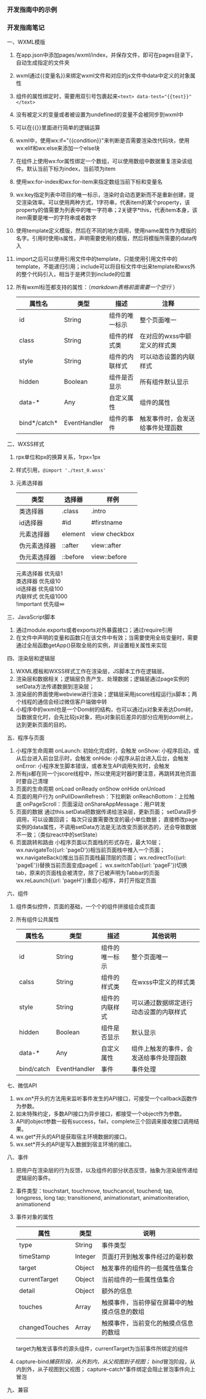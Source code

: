 ### 开发指南中的示例

### 开发指南笔记
一、WXML模版
1. 在app.json中添加pages/wxml/index，并保存文件，即可在pages目录下，自动生成指定的文件夹
2. wxml通过{{变量名}}来绑定wxml文件和对应的js文件中data中定义的对象属性
3. 组件的属性绑定时，需要用双引号包裹起来`<text> data-test="{{test}}"</text>`
4. 没有被定义的变量或者被设置为undefined的变量不会被同步到wxml中
5. 可以在{{}}里面进行简单的逻辑运算
6. wxml中，使用wx:if="{{condition}}"来判断是否需要渲染改代码块，使用wx:elif和wx:else来添加一个else块
7. 在组件上使用wx:for属性绑定一个数组，可以使用数组中数据重复渲染该组件。默认当前下标为index，当前项为item
8. 使用wx:for-index和wx:for-item来指定数组当前下标和变量名
9. wx:key指定列表中项目的唯一标示，渲染时会动态更新而不是重新创建，提交渲染效率。可以使用两种方式，1字符串，代表item的某个property，该property的值需要为列表中的唯一字符串；2关键字*this，代表item本身，该item需要是唯一的字符串或者数字
10. 使用template定义模版，然后在不同的地方调用，使用name属性作为模版的名字。引用时使用is属性，声明需要使用的模版，然后将模版所需要的data传入
11. import之后可以使用引用文件中的template，只能使用引用文件中的template，不能递归引用；include可以将目标文件中出来template和wxs外的整个代码引入，相当于是拷贝到include的位置
12. 所有wxml标签都支持的属性：（*markdown表格前面需要一个空行* ）

    |属性名|类型|描述|注释|
    |----|----|----|----|
    |id|String|组件的唯一标示|整个页面唯一|
    |class|String|组件的样式类|在对应的wxss中额定义的样式类|
    |style|String|组件的内联样式|可以动态设置的内联样式|
    |hidden|Boolean|组件是否显示|所有组件默认显示|
    |data-*|Any|自定义属性|组件的属性|
    |bind*/catch*|EventHandler|组件的事件|触发事件时，会发送给事件处理函数|  
    
二、WXSS样式
1. rpx单位和px的换算关系，1rpx=1px
2. 样式引用，`@import './test_0.wxss'`
3. 元素选择器

    |类型|选择器|样例|
    |----|----|----|
    |类选择器|.class|.intro|
    |id选择器|#id|#firstname|
    |元素选择器|element|view checkbox|
    |伪元素选择器|::after|view::after|
    |伪元素选择器|::before|view::before|

    元素选择器 优先级1   
    类选择器 优先级10   
    id选择器 优先级100   
    内联样式 优先级1000   
    !important 优先级∞   

三、JavaScript脚本
1. 通过module.exports或者exports对外暴露接口；通过require引用
2. 在文件中声明的变量和函数只在该文件中有效；当需要使用全局变量时，需要通过全局函数getApp()获取全局的实例，并设置相关属性来实现

四、渲染层和逻辑层
1. WXML模板和WXSS样式工作在渲染层，JS脚本工作在逻辑层。
2. 渲染层和数据相关；逻辑层负责产生、处理数据；逻辑层通过page实例的setData方法传递数据到渲染层；
3. 渲染层的界面使用webview进行渲染；逻辑层采用jscore线程运行js脚本；两个线程的通信会经过微信客户端做中转
4. 小程序中的wxml也是一个Dom树的结构，也可以通过js对象来表达Dom树，当数据变化时，会先比较js对象，把js对象前后差异的部分应用到dom树上，达到更新页面的目的。

五、程序与页面
1. 小程序生命周期
onLaunch: 初始化完成时，会触发
onShow: 小程序启动，或从后台进入前台显示时，会触发
onHide: 小程序从前台进入后台，会触发
onError: 小程序发生脚本错误，或者发生API调用失败时，会触发
2. 所有js都在同一个jscore线程中，所以使用定时器时要注意，再跳转其他页面时要自己清理
3. 页面的生命周期
onLoad
onReady
onShow
onHide
onUnload
4. 页面的用户行为
onPullDownRefresh：下拉刷新
onReachBottom：上拉触底
onPageScroll：页面滚动
onShareAppMessage：用户转发
5. 页面的数据
通过this.setData把数据传递给渲染层，更新页面；
setData异步调用，可以设置回调；
每次只设置需要改变的最小单位数据；
直接修改page实例的data属性，不调用setData方法是无法改变页面状态的，还会导致数据不一致；（类似react中的setState）
6. 页面跳转和路由
小程序页面以页面栈的形式存在，最大10层；
wx.navigateTo({url: 'pageD'})相当前页面栈中推入一个页面；
wx.navigateBack()推出当前页面栈最顶层的页面；
wx.redirectTo({url: 'pageE'})替换当前页面变成pageE；
wx.switchTab({url: 'pageF'})切换tab，原来的页面栈会被清空，除了已被声明为Tabbar的页面
wx.reLaunch({url: 'pageH'})重启小程序，并打开指定页面

六、组件
1. 组件类似控件，页面的基础，一个个的组件拼接组合成页面
2. 所有组件公共属性   

    |属性名|类型|描述|其他说明|
    |---|---|---|---|
    |id|String|组件的唯一标示|整个页面唯一|
    |calss|String|组件的样式类|在wxss中定义的样式类|
    |style|String|组件的内联样式|可以通过数据绑定进行动态设置的内联样式|
    |hidden|Boolean|组件是否显示|默认显示|
    |data-*|Any|自定义属性|组件上触发的事件，会发送给事件处理函数|
    |bind/catch|EventHandler|事件|事件处理|

七、微信API
1. wx.on*开头的方法用来监听事件发生的API接口，可接受一个callback函数作为参数。
2. 如未特殊约定，多数API接口为异步接口，都接受一个object作为参数。
3. API的object参数一般有success，fail，complete三个回调来接收接口调用结果。
4. wx.get*开头的API是获取宿主环境数据的接口。
5. wx.set*开头的API是写入数据到宿主环境的接口。

八、事件
1. 把用户在渲染层的行为反馈，以及组件的部分状态反馈，抽象为渲染层传递给逻辑层的事件。
2. 事件类型：touchstart, touchmove, touchcancel, touchend; tap, longpress, long tap; transitionend, animationstart, animationiteration, animationend
3. 事件对象的属性

    |属性|类型|说明|
    |---|---|---|
    |type|String|事件类型|
    |timeStamp|Integer|页面打开到触发事件经过的毫秒数|
    |target|Object|触发事件的组件的一些属性值集合|
    |currentTarget|Object|当前组件的一些属性值集合|
    |detail|Object|额外的信息|
    |touches|Array|触摸事件，当前停留在屏幕中的触摸点信息的数组|
    |changedTouches|Array|触摸事件，当前变化的触摸点信息的数组|
    
    target为触发该事件的源头组件，currentTarget为当前事件所绑定的组件
4. capture-bind*捕获阶段，从外到内，从父视图到子视图；
bind*冒泡阶段，从内到外，从子视图到父视图；
capture-catch*事件绑定会阻止冒泡事件向上冒泡

九、兼容

